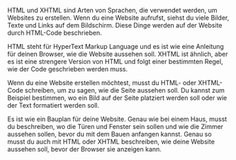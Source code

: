 HTML und XHTML sind Arten von Sprachen, die verwendet werden, um Websites zu erstellen. Wenn du eine Website aufrufst, siehst du viele Bilder, Texte und Links auf dem Bildschirm. Diese Dinge werden auf der Website durch HTML-Code beschrieben.

HTML steht für HyperText Markup Language und es ist wie eine Anleitung für deinen Browser, wie die Website aussehen soll. XHTML ist ähnlich, aber es ist eine strengere Version von HTML und folgt einer bestimmten Regel, wie der Code geschrieben werden muss.

Wenn du eine Website erstellen möchtest, musst du HTML- oder XHTML-Code schreiben, um zu sagen, wie die Seite aussehen soll. Du kannst zum Beispiel bestimmen, wo ein Bild auf der Seite platziert werden soll oder wie der Text formatiert werden soll.

Es ist wie ein Bauplan für deine Website. Genau wie bei einem Haus, musst du beschreiben, wo die Türen und Fenster sein sollen und wie die Zimmer aussehen sollen, bevor du mit dem Bauen anfangen kannst. Genau so musst du auch mit HTML oder XHTML beschreiben, wie deine Website aussehen soll, bevor der Browser sie anzeigen kann.
